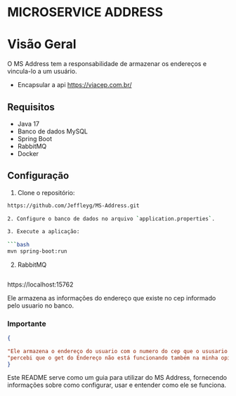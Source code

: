 # MICROSERVICE ADDRESS

# Visão Geral
O MS Address tem a responsabilidade de armazenar os endereços e vincula-lo a um usuário.
- Encapsular a api https://viacep.com.br/
 
## Requisitos
 
- Java 17 
- Banco de dados MySQL
- Spring Boot
- RabbitMQ
- Docker

 
## Configuração

1. Clone o repositório:
 
```bash
https://github.com/Jeffleyg/MS-Address.git
 
2. Configure o banco de dados no arquivo `application.properties`.
 
3. Execute a aplicação:
 
```bash
mvn spring-boot:run
```
2. RabbitMQ

   ```bash
https://localhost:15762
 
Ele armazena as informações do endereço que existe no cep informado pelo usuario no banco.
### Importante

```json
{
  
"Ele armazena o endereço do usuario com o numero do cep que o ususario informou no MsUser no banco Mysql. não consegui implemetei no banco de Aws pois não tinha tempo para resolver isso"
"percebi que o get do Endereço não está funcionando também na minha opinião é causa do JWT(security) porém ele armazenar normalmente"
}
```

Este README serve como um guia para utilizar do MS Address, fornecendo informações sobre como configurar, usar e entender como ele se funciona.






